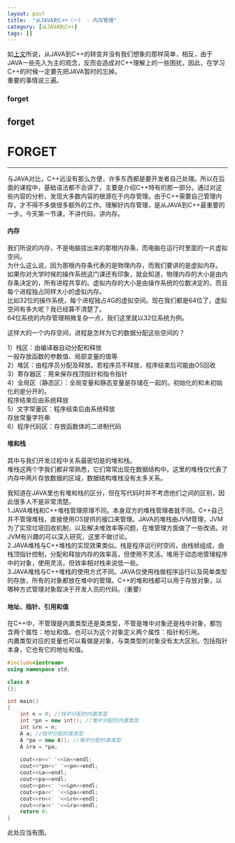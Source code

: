 ```yaml
---
layout: post
title:  "从JAVA到C++（一） - 内存管理"
category: [从JAVA到C++]
tags: []
---
```


如[上文](http://windmissing.github.io/%E4%BB%8Ejava%E5%88%B0c++/2017-03/from-java-to-c-c++.html)所说，从JAVA到C++的转变并没有我们想象的那样简单，相反，由于JAVA一些先入为主的观念，反而会造成对C++理解上的一些困扰，因此，在学习C++的时候一定要先把JAVA暂时的忘掉。  
重要的事情说三遍。  
### forget
## forget
# FORGET

<!-- more -->

---

与JAVA对比，C++远没有那么方便，许多东西都是要开发者自己处理。所以在后面的课程中，基础语法都不会讲了，主要是介绍C++特有的那一部分。通过对这些内容的分析，发现大多数内容的根源在于内存管理。由于C++需要自己管理内存，才不得不多做很多额外的工作。理解好内存管理，是从JAVA到C++最重要的一步。今天第一节课，不讲代码，讲内存。  

#### 内存

我们所说的内存，不是电脑拔出来的那根内存条，而电脑在运行时里面的一片虚拟空间。  
为什么这么说，因为那根内存条代表的是物理内存，而我们要讲的是虚拟内存。  
如果你对大学时候的操作系统这门课还有印象，就会知道，物理内存的大小是由内存条决定的，所有进程共享的。虚拟内存的大小是由操作系统的位数决定的，而且每个进程独占同样大小的虚拟内存。  
比如32位的操作系统，每个进程独占4G的虚拟空间。现在我们都是64位了，虚拟空间有多大呢？我已经算不清楚了。  
64位系统的内存管理稍微复杂一点，我们这里就以32位系统为例。  

这样大的一个内存空间，进程是怎样为它的数据分配这些空间的？

1）栈区：由编译器自动分配和释放  
一般存放函数的参数值、局部变量的值等  
2）堆区：由程序员分配及释放。若程序员不释放，程序结束后可能由OS回收  
3）寄存器区：用来保存栈顶指针和指令指针  
4）全局区（静态区）：全局变量和静态变量是存储在一起的。初始化的和未初始化的是分开的。  
程序结束后由系统释放  
5）文字常量区：程序结束后由系统释放  
存放常量字符串  
6）程序代码区：存放函数体的二进制代码  

#### 堆和栈

其中与我们开发过程中关系最密切是的堆和栈。  
堆栈这两个字我们都非常熟悉，它们常常出现在数据结构中。这里的堆栈仅代表了内存中两片存放数据的区域，数据结构堆栈没有太多关系。  

我知道在JAVA里也有堆和栈的区分，但在写代码时并不考虑他们之间的区别，因此很多人不是非常清楚。  
1.JAVA堆栈和C++堆栈管理原理不同。本身双方的堆栈管理者就不同。C++自己并不管理堆栈，直接使用OS提供的接口来管理。JAVA的堆栈由JVM管理，JVM为了实现垃圾回收机制，以及解决堆效率等问题，在堆管理方面做了一些改进。对JVM有兴趣的可以深入研究，这里不做讨论。  
2.JAVA堆栈与C++堆栈的实现效果类似。栈是程序运行时空间，由栈帧组成，由栈顶指针控制，分配和释放内存的效率高，但使用不灵活。堆用于动态地管理程序中的对象，使用灵活，但效率相对栈来说低一些。  
3.JAVA堆栈与C++堆栈的使用方式不同。JAVA仅使用栈做程序运行以及简单类型的存放，所有的对象都放在堆中的管理。C++的堆和栈都可以用于存放对象，以哪种方式管理对象取决于开发人员的代码。（重要）

#### 地址、指针、引用和值

在C++中，不管理是内置类型还是类类型，不管是堆中对象还是栈中对象，都包含两个属性：地址和值。也可以为这个对象定义两个属性：指针和引用。  
内置类型对应的变量也可以看做是对象，与类类型的对象没有太大区别。包括指针本身，它也有它的地址和值。

```c++
#include<iostream>
using namespace std;

class A
{};

int main()
{
    int n = 0; //栈中分配的内置类型
    int *pn = new int(); //堆中分配的内置类型
    int &rn = n;
    A a; //栈中分配的类类型
    A *pa = new A(); //堆中分配的类类型
    A &ra = *pa;
    
    cout<<n<<' '<<&n<<endl;
    cout<<*pn<<' '<<pn<<endl;
    cout<<&a<<endl;
    cout<<pa<<endl;
    cout<<pn<<' '<<&pn<<endl;
    cout<<pa<<' '<<&pa<<endl;
    cout<<rn<<' '<<&rn<<endl;
    cout<<ra<<' '<<&ra<<endl;
    return 0;
}
```

此处应当有图。  

